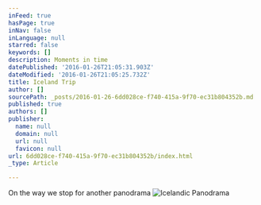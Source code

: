 ```yaml
---
inFeed: true
hasPage: true
inNav: false
inLanguage: null
starred: false
keywords: []
description: Moments in time
datePublished: '2016-01-26T21:05:31.903Z'
dateModified: '2016-01-26T21:05:25.732Z'
title: Iceland Trip
author: []
sourcePath: _posts/2016-01-26-6dd028ce-f740-415a-9f70-ec31b804352b.md
published: true
authors: []
publisher:
  name: null
  domain: null
  url: null
  favicon: null
url: 6dd028ce-f740-415a-9f70-ec31b804352b/index.html
_type: Article

---
```

On the way we stop for another panodrama
![Icelandic Panodrama](https://s3-us-west-2.amazonaws.com/the-grid-img/p/f19a378daf723d567062cb0b3539cb2ac4cfa95b.jpg)